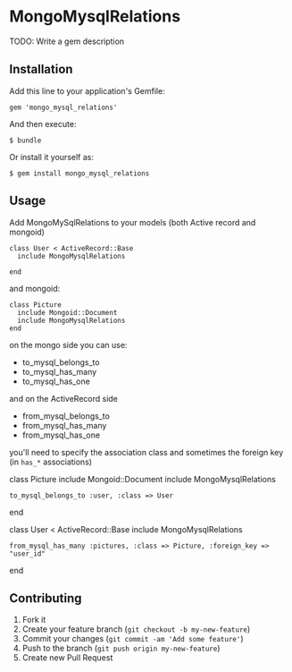 # MongoMysqlRelations

TODO: Write a gem description

## Installation

Add this line to your application's Gemfile:

    gem 'mongo_mysql_relations'

And then execute:

    $ bundle

Or install it yourself as:

    $ gem install mongo_mysql_relations

## Usage

  Add MongoMySqlRelations to your models (both Active record and mongoid)

    class User < ActiveRecord::Base
      include MongoMysqlRelations

    end

  and mongoid:

    class Picture
      include Mongoid::Document
      include MongoMysqlRelations
    end

 on the mongo side you can use:
 * to_mysql_belongs_to
 * to_mysql_has_many
 * to_mysql_has_one

and on the ActiveRecord side

* from_mysql_belongs_to
* from_mysql_has_many
* from_mysql_has_one

you'll need to specify the association class and sometimes the foreign key (in `has_*` associations)

  class Picture
    include Mongoid::Document
    include MongoMysqlRelations

    to_mysql_belongs_to :user, :class => User
  end

  class User < ActiveRecord::Base
    include MongoMysqlRelations

    from_mysql_has_many :pictures, :class => Picture, :foreign_key => "user_id"
  end

## Contributing

1. Fork it
2. Create your feature branch (`git checkout -b my-new-feature`)
3. Commit your changes (`git commit -am 'Add some feature'`)
4. Push to the branch (`git push origin my-new-feature`)
5. Create new Pull Request
